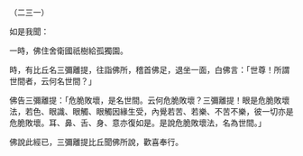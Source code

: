 （二三一）

如是我聞：

一時，佛住舍衛國祇樹給孤獨園。

時，有比丘名三彌離提，往詣佛所，稽首佛足，退坐一面，白佛言：「世尊！所謂世間者，云何名世間？」

佛告三彌離提：「危脆敗壞，是名世間。云何危脆敗壞？三彌離提！眼是危脆敗壞法，若色、眼識、眼觸、眼觸因緣生受，內覺若苦、若樂、不苦不樂，彼一切亦是危脆敗壞。耳、鼻、舌、身、意亦復如是。是說危脆敗壞法，名為世間。」

佛說此經已，三彌離提比丘聞佛所說，歡喜奉行。





